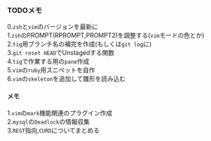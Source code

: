 ### TODOメモ  

0.`zsh`と`vim`のバージョンを最新に  
1.`zsh`のPROMPT(RPROMPT,PROMPT2)を調整する(`vim`モードの色とか)  
2.`tig`用ブランチ名の補完を作成(もしくは`git log`に)  
3.`git reset HEAD`でUnstagedする関数  
4.`tig`で作業する用の`pane`作成  
5.`vim`の`ruby`用スニペットを自作  
6.`vim`の`skeleton`を追加して雛形を読み込む  

#### メモ  

1.`vim`の`mark`機能関連のプラグイン作成  
2.`mysql`の`Deadlock`の情報収集  
3.`REST`指向,`CURD`についてまとめる  
